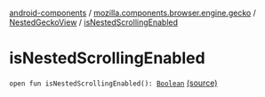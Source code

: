 [android-components](../../index.md) / [mozilla.components.browser.engine.gecko](../index.md) / [NestedGeckoView](index.md) / [isNestedScrollingEnabled](./is-nested-scrolling-enabled.md)

# isNestedScrollingEnabled

`open fun isNestedScrollingEnabled(): `[`Boolean`](https://kotlinlang.org/api/latest/jvm/stdlib/kotlin/-boolean/index.html) [(source)](https://github.com/mozilla-mobile/android-components/blob/master/components/browser/engine-gecko-beta/src/main/java/mozilla/components/browser/engine/gecko/NestedGeckoView.kt#L113)